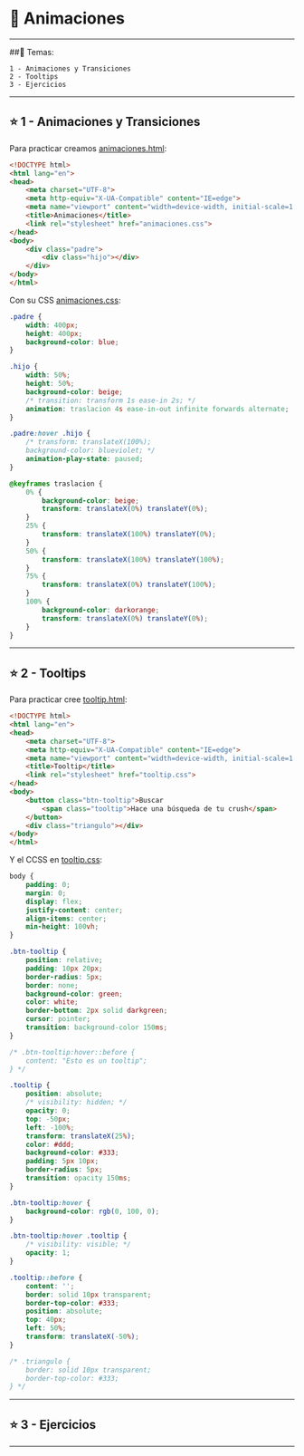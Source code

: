 # :star2: Animaciones

---

##:book: Temas:

```
1 - Animaciones y Transiciones
2 - Tooltips
3 - Ejercicios
```

---

## :star: 1 - Animaciones y Transiciones

Para practicar creamos [animaciones.html](https://github.com/eugenia1984/open_bootcamp/blob/main/02_html_css/09_animaciones/animaciones.html):

```HTML
<!DOCTYPE html>
<html lang="en">
<head>
    <meta charset="UTF-8">
    <meta http-equiv="X-UA-Compatible" content="IE=edge">
    <meta name="viewport" content="width=device-width, initial-scale=1.0">
    <title>Animaciones</title>
    <link rel="stylesheet" href="animaciones.css">
</head>
<body>
    <div class="padre">
        <div class="hijo"></div>
    </div>
</body>
</html>
```

Con su CSS [animaciones.css](https://github.com/eugenia1984/open_bootcamp/blob/main/02_html_css/09_animaciones/animaciones.css):

```CSS
.padre {
    width: 400px;
    height: 400px;
    background-color: blue;
}

.hijo {
    width: 50%;
    height: 50%;
    background-color: beige;
    /* transition: transform 1s ease-in 2s; */
    animation: traslacion 4s ease-in-out infinite forwards alternate;
}

.padre:hover .hijo {
    /* transform: translateX(100%);
    background-color: blueviolet; */
    animation-play-state: paused;
}

@keyframes traslacion {
    0% {
        background-color: beige;
        transform: translateX(0%) translateY(0%);
    }
    25% {
        transform: translateX(100%) translateY(0%);
    }
    50% {
        transform: translateX(100%) translateY(100%);
    }
    75% {
        transform: translateX(0%) translateY(100%);
    }
    100% {
        background-color: darkorange;
        transform: translateX(0%) translateY(0%);
    }
}
```
---

## :star: 2 - Tooltips


Para practicar cree [tooltip.html](https://github.com/eugenia1984/open_bootcamp/blob/main/02_html_css/09_animaciones/tooltip.html):

```HTML
<!DOCTYPE html>
<html lang="en">
<head>
    <meta charset="UTF-8">
    <meta http-equiv="X-UA-Compatible" content="IE=edge">
    <meta name="viewport" content="width=device-width, initial-scale=1.0">
    <title>Tooltip</title>
    <link rel="stylesheet" href="tooltip.css">
</head>
<body>
    <button class="btn-tooltip">Buscar
        <span class="tooltip">Hace una búsqueda de tu crush</span>
    </button>
    <div class="triangulo"></div>
</body>
</html>
```

Y el CCSS en [tooltip.css](https://github.com/eugenia1984/open_bootcamp/blob/main/02_html_css/09_animaciones/tooltip.css):

```CSS
body {
    padding: 0;
    margin: 0;
    display: flex;
    justify-content: center;
    align-items: center;
    min-height: 100vh;
}

.btn-tooltip {
    position: relative;
    padding: 10px 20px;
    border-radius: 5px;
    border: none;
    background-color: green;
    color: white;
    border-bottom: 2px solid darkgreen;
    cursor: pointer;
    transition: background-color 150ms;
}

/* .btn-tooltip:hover::before {
    content: "Esto es un tooltip";
} */

.tooltip {
    position: absolute;
    /* visibility: hidden; */
    opacity: 0;
    top: -50px;
    left: -100%;
    transform: translateX(25%);
    color: #ddd;
    background-color: #333;
    padding: 5px 10px;
    border-radius: 5px;
    transition: opacity 150ms;
}

.btn-tooltip:hover {
    background-color: rgb(0, 100, 0);
}

.btn-tooltip:hover .tooltip {
    /* visibility: visible; */
    opacity: 1;
}

.tooltip::before {
    content: '';
    border: solid 10px transparent;
    border-top-color: #333;
    position: absolute;
    top: 40px;
    left: 50%;
    transform: translateX(-50%);
}

/* .triangulo {
    border: solid 10px transparent;
    border-top-color: #333;
} */
```

---

## :star: 3 - Ejercicios

---
